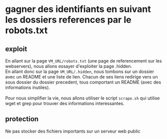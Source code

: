 # gagner des identifiants en suivant les dossiers references par le robots.txt

## exploit

En allant sur la page `VM_URL/robots.txt` (une page de referencement sur les webservers), nous allons essayer d'exploiter la page .hidden. \
En allant donc sur la page `VM_URL/.hidden`, nous tombons sur un dossier avec un README et une liste de lien. Chacun de ses liens redirige vers un sous dossier du dossier precedent, tous comportant un README (avec des informations inutiles). \
 \
Pour nous simplifier la vie, nous allons utiliser le script `scrape.sh` qui utilise wget et grep pour trouver des informations interessantes.

## protection

Ne pas stocker des fichiers importants sur un serveur web public
